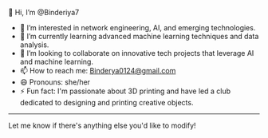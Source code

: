 
👋 Hi, I’m @Binderiya7  
- 👀 I’m interested in network engineering, AI, and emerging technologies.
- 🌱 I’m currently learning advanced machine learning techniques and data analysis.
- 💞️ I’m looking to collaborate on innovative tech projects that leverage AI and machine learning.
- 📫 How to reach me: Binderya0124@gmail.com
- 😄 Pronouns: she/her
- ⚡ Fun fact: I'm passionate about 3D printing and have led a club dedicated to designing and printing creative objects.

---

Let me know if there's anything else you'd like to modify!
<!---
Binderiya7/Binderiya7 is a ✨ special ✨ repository because its `README.md` (this file) appears on your GitHub profile.
You can click the Preview link to take a look at your changes.
--->
